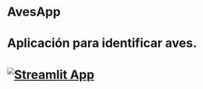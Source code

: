 # AvesApp
# Aplicación para identificar aves.
# [![Streamlit App](https://static.streamlit.io/badges/streamlit_badge_black_white.svg)](https://share.streamlit.io/felixalvar/pythonProject/venv/AvesApp/)
